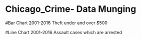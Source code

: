 # Chicago_Crime- Data Munging

#Bar Chart
		2001-2016 Theft under and over $500

#Line Chart
		2001-2016 Assault cases which are arrested
